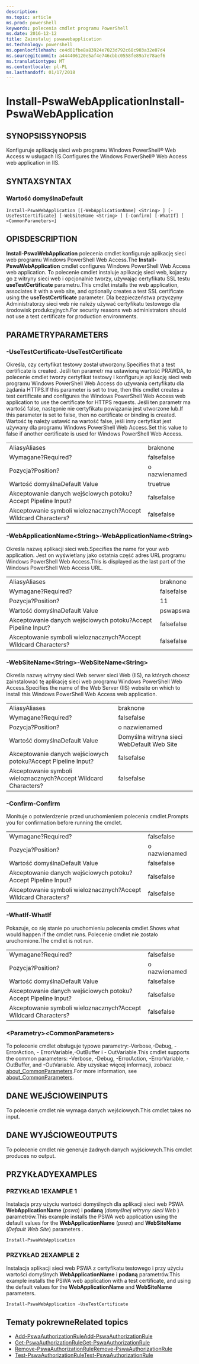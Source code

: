 ```yaml
---
description: 
ms.topic: article
ms.prod: powershell
keywords: polecenia cmdlet programu PowerShell
ms.date: 2016-12-12
title: Zainstaluj pswawebapplication
ms.technology: powershell
ms.openlocfilehash: ce4d01fbe8a83924e7023d792c68c903a32e07d4
ms.sourcegitcommit: a444406120e5af4e746cbbc0558fe89a7e78aef6
ms.translationtype: MT
ms.contentlocale: pl-PL
ms.lasthandoff: 01/17/2018
---
```

# <a name="install-pswawebapplication"></a><span data-ttu-id="556b0-103">Install-PswaWebApplication</span><span class="sxs-lookup"><span data-stu-id="556b0-103">Install-PswaWebApplication</span></span>

## <a name="synopsis"></a><span data-ttu-id="556b0-104">SYNOPSIS</span><span class="sxs-lookup"><span data-stu-id="556b0-104">SYNOPSIS</span></span>

<span data-ttu-id="556b0-105">Konfiguruje aplikację sieci web programu Windows PowerShell® Web Access w usługach IIS.</span><span class="sxs-lookup"><span data-stu-id="556b0-105">Configures the Windows PowerShell® Web Access web application in IIS.</span></span>

## <a name="syntax"></a><span data-ttu-id="556b0-106">SYNTAX</span><span class="sxs-lookup"><span data-stu-id="556b0-106">SYNTAX</span></span>

### <a name="default"></a><span data-ttu-id="556b0-107">Wartość domyślna</span><span class="sxs-lookup"><span data-stu-id="556b0-107">Default</span></span>
```
Install-PswaWebApplication [[-WebApplicationName] <String> ] [-UseTestCertificate] [-WebSiteName <String> ] [-Confirm] [-WhatIf] [ <CommonParameters>]
```

## <a name="description"></a><span data-ttu-id="556b0-108">OPIS</span><span class="sxs-lookup"><span data-stu-id="556b0-108">DESCRIPTION</span></span>

<span data-ttu-id="556b0-109">**Install-PswaWebApplication** polecenia cmdlet konfiguruje aplikację sieci web programu Windows PowerShell Web Access.</span><span class="sxs-lookup"><span data-stu-id="556b0-109">The **Install-PswaWebApplication** cmdlet configures Windows PowerShell Web Access web application.</span></span> <span data-ttu-id="556b0-110">To polecenie cmdlet instaluje aplikację sieci web, kojarzy go z witryny sieci web i opcjonalnie tworzy, używając certyfikatu SSL testu **useTestCertificate** parametru.</span><span class="sxs-lookup"><span data-stu-id="556b0-110">This cmdlet installs the web application, associates it with a web site, and optionally creates a test SSL certificate using the **useTestCertificate** parameter.</span></span> <span data-ttu-id="556b0-111">Dla bezpieczeństwa przyczyny Administratorzy sieci web nie należy używać certyfikatu testowego dla środowisk produkcyjnych.</span><span class="sxs-lookup"><span data-stu-id="556b0-111">For security reasons web administrators should not use a test certificate for production environments.</span></span>

## <a name="parameters"></a><span data-ttu-id="556b0-112">PARAMETRY</span><span class="sxs-lookup"><span data-stu-id="556b0-112">PARAMETERS</span></span>

### <a name="-usetestcertificate"></a><span data-ttu-id="556b0-113">-UseTestCertificate</span><span class="sxs-lookup"><span data-stu-id="556b0-113">-UseTestCertificate</span></span>

<span data-ttu-id="556b0-114">Określa, czy certyfikat testowy został utworzony.</span><span class="sxs-lookup"><span data-stu-id="556b0-114">Specifies that a test certificate is created.</span></span> <span data-ttu-id="556b0-115">Jeśli ten parametr ma ustawioną wartość PRAWDA, to polecenie cmdlet tworzy certyfikat testowy i konfiguruje aplikację sieci web programu Windows PowerShell Web Access do używania certyfikatu dla żądania HTTPS.</span><span class="sxs-lookup"><span data-stu-id="556b0-115">If this parameter is set to true, then this cmdlet creates a test certificate and configures the Windows PowerShell Web Access web application to use the certificate for HTTPS requests.</span></span> <span data-ttu-id="556b0-116">Jeśli ten parametr ma wartość false, następnie nie certyfikatu powiązania jest utworzone lub.</span><span class="sxs-lookup"><span data-stu-id="556b0-116">If this parameter is set to false, then no certificate or binding is created.</span></span> <span data-ttu-id="556b0-117">Wartość tę należy ustawić na wartość false, jeśli inny certyfikat jest używany dla programu Windows PowerShell Web Access.</span><span class="sxs-lookup"><span data-stu-id="556b0-117">Set this value to false if another certificate is used for Windows PowerShell Web Access.</span></span>

|||  
|-|-|
| <span data-ttu-id="556b0-118">Aliasy</span><span class="sxs-lookup"><span data-stu-id="556b0-118">Aliases</span></span>                              | <span data-ttu-id="556b0-119">brak</span><span class="sxs-lookup"><span data-stu-id="556b0-119">none</span></span>                                 |
| <span data-ttu-id="556b0-120">Wymagane?</span><span class="sxs-lookup"><span data-stu-id="556b0-120">Required?</span></span>                            | <span data-ttu-id="556b0-121">false</span><span class="sxs-lookup"><span data-stu-id="556b0-121">false</span></span>                                |
| <span data-ttu-id="556b0-122">Pozycja?</span><span class="sxs-lookup"><span data-stu-id="556b0-122">Position?</span></span>                            | <span data-ttu-id="556b0-123">o nazwie</span><span class="sxs-lookup"><span data-stu-id="556b0-123">named</span></span>                                |
| <span data-ttu-id="556b0-124">Wartość domyślna</span><span class="sxs-lookup"><span data-stu-id="556b0-124">Default Value</span></span>                        | <span data-ttu-id="556b0-125">true</span><span class="sxs-lookup"><span data-stu-id="556b0-125">true</span></span>                                 |
| <span data-ttu-id="556b0-126">Akceptowanie danych wejściowych potoku?</span><span class="sxs-lookup"><span data-stu-id="556b0-126">Accept Pipeline Input?</span></span>               | <span data-ttu-id="556b0-127">false</span><span class="sxs-lookup"><span data-stu-id="556b0-127">false</span></span>                                |
| <span data-ttu-id="556b0-128">Akceptowanie symboli wieloznacznych?</span><span class="sxs-lookup"><span data-stu-id="556b0-128">Accept Wildcard Characters?</span></span>          | <span data-ttu-id="556b0-129">false</span><span class="sxs-lookup"><span data-stu-id="556b0-129">false</span></span>                                |

### <a name="-webapplicationnameltstringgt"></a><span data-ttu-id="556b0-130">-WebApplicationName&lt;String&gt;</span><span class="sxs-lookup"><span data-stu-id="556b0-130">-WebApplicationName&lt;String&gt;</span></span>

<span data-ttu-id="556b0-131">Określa nazwę aplikacji sieci web.</span><span class="sxs-lookup"><span data-stu-id="556b0-131">Specifies the name for your web application.</span></span> <span data-ttu-id="556b0-132">Jest on wyświetlany jako ostatnia część adres URL programu Windows PowerShell Web Access.</span><span class="sxs-lookup"><span data-stu-id="556b0-132">This is displayed as the last part of the Windows PowerShell Web Access URL.</span></span>

|||  
|-|-|
| <span data-ttu-id="556b0-133">Aliasy</span><span class="sxs-lookup"><span data-stu-id="556b0-133">Aliases</span></span>                              | <span data-ttu-id="556b0-134">brak</span><span class="sxs-lookup"><span data-stu-id="556b0-134">none</span></span>                                 |
| <span data-ttu-id="556b0-135">Wymagane?</span><span class="sxs-lookup"><span data-stu-id="556b0-135">Required?</span></span>                            | <span data-ttu-id="556b0-136">false</span><span class="sxs-lookup"><span data-stu-id="556b0-136">false</span></span>                                |
| <span data-ttu-id="556b0-137">Pozycja?</span><span class="sxs-lookup"><span data-stu-id="556b0-137">Position?</span></span>                            | <span data-ttu-id="556b0-138">1</span><span class="sxs-lookup"><span data-stu-id="556b0-138">1</span></span>                                    |
| <span data-ttu-id="556b0-139">Wartość domyślna</span><span class="sxs-lookup"><span data-stu-id="556b0-139">Default Value</span></span>                        | <span data-ttu-id="556b0-140">pswa</span><span class="sxs-lookup"><span data-stu-id="556b0-140">pswa</span></span>                                 |
| <span data-ttu-id="556b0-141">Akceptowanie danych wejściowych potoku?</span><span class="sxs-lookup"><span data-stu-id="556b0-141">Accept Pipeline Input?</span></span>               | <span data-ttu-id="556b0-142">false</span><span class="sxs-lookup"><span data-stu-id="556b0-142">false</span></span>                                |
| <span data-ttu-id="556b0-143">Akceptowanie symboli wieloznacznych?</span><span class="sxs-lookup"><span data-stu-id="556b0-143">Accept Wildcard Characters?</span></span>          | <span data-ttu-id="556b0-144">false</span><span class="sxs-lookup"><span data-stu-id="556b0-144">false</span></span>                                |

### <a name="-websitenameltstringgt"></a><span data-ttu-id="556b0-145">-WebSiteName&lt;String&gt;</span><span class="sxs-lookup"><span data-stu-id="556b0-145">-WebSiteName&lt;String&gt;</span></span>

<span data-ttu-id="556b0-146">Określa nazwę witryny sieci Web serwer sieci Web (IIS), na których chcesz zainstalować tę aplikację sieci web programu Windows PowerShell Web Access.</span><span class="sxs-lookup"><span data-stu-id="556b0-146">Specifies the name of the Web Server (IIS) website on which to install this Windows PowerShell Web Access web application.</span></span>

|||  
|-|-|
| <span data-ttu-id="556b0-147">Aliasy</span><span class="sxs-lookup"><span data-stu-id="556b0-147">Aliases</span></span>                              | <span data-ttu-id="556b0-148">brak</span><span class="sxs-lookup"><span data-stu-id="556b0-148">none</span></span>                                 |
| <span data-ttu-id="556b0-149">Wymagane?</span><span class="sxs-lookup"><span data-stu-id="556b0-149">Required?</span></span>                            | <span data-ttu-id="556b0-150">false</span><span class="sxs-lookup"><span data-stu-id="556b0-150">false</span></span>                                |
| <span data-ttu-id="556b0-151">Pozycja?</span><span class="sxs-lookup"><span data-stu-id="556b0-151">Position?</span></span>                            | <span data-ttu-id="556b0-152">o nazwie</span><span class="sxs-lookup"><span data-stu-id="556b0-152">named</span></span>                                |
| <span data-ttu-id="556b0-153">Wartość domyślna</span><span class="sxs-lookup"><span data-stu-id="556b0-153">Default Value</span></span>                        | <span data-ttu-id="556b0-154">Domyślna witryna sieci Web</span><span class="sxs-lookup"><span data-stu-id="556b0-154">Default Web Site</span></span>                     |
| <span data-ttu-id="556b0-155">Akceptowanie danych wejściowych potoku?</span><span class="sxs-lookup"><span data-stu-id="556b0-155">Accept Pipeline Input?</span></span>               | <span data-ttu-id="556b0-156">false</span><span class="sxs-lookup"><span data-stu-id="556b0-156">false</span></span>                                |
| <span data-ttu-id="556b0-157">Akceptowanie symboli wieloznacznych?</span><span class="sxs-lookup"><span data-stu-id="556b0-157">Accept Wildcard Characters?</span></span>          | <span data-ttu-id="556b0-158">false</span><span class="sxs-lookup"><span data-stu-id="556b0-158">false</span></span>                                |

### <a name="-confirm"></a><span data-ttu-id="556b0-159">-Confirm</span><span class="sxs-lookup"><span data-stu-id="556b0-159">-Confirm</span></span>

<span data-ttu-id="556b0-160">Monituje o potwierdzenie przed uruchomieniem polecenia cmdlet.</span><span class="sxs-lookup"><span data-stu-id="556b0-160">Prompts you for confirmation before running the cmdlet.</span></span>

|||  
|-|-|
| <span data-ttu-id="556b0-161">Wymagane?</span><span class="sxs-lookup"><span data-stu-id="556b0-161">Required?</span></span>                            | <span data-ttu-id="556b0-162">false</span><span class="sxs-lookup"><span data-stu-id="556b0-162">false</span></span>                                |
| <span data-ttu-id="556b0-163">Pozycja?</span><span class="sxs-lookup"><span data-stu-id="556b0-163">Position?</span></span>                            | <span data-ttu-id="556b0-164">o nazwie</span><span class="sxs-lookup"><span data-stu-id="556b0-164">named</span></span>                                |
| <span data-ttu-id="556b0-165">Wartość domyślna</span><span class="sxs-lookup"><span data-stu-id="556b0-165">Default Value</span></span>                        | <span data-ttu-id="556b0-166">false</span><span class="sxs-lookup"><span data-stu-id="556b0-166">false</span></span>                                |
| <span data-ttu-id="556b0-167">Akceptowanie danych wejściowych potoku?</span><span class="sxs-lookup"><span data-stu-id="556b0-167">Accept Pipeline Input?</span></span>               | <span data-ttu-id="556b0-168">false</span><span class="sxs-lookup"><span data-stu-id="556b0-168">false</span></span>                                |
| <span data-ttu-id="556b0-169">Akceptowanie symboli wieloznacznych?</span><span class="sxs-lookup"><span data-stu-id="556b0-169">Accept Wildcard Characters?</span></span>          | <span data-ttu-id="556b0-170">false</span><span class="sxs-lookup"><span data-stu-id="556b0-170">false</span></span>                                |

### <a name="-whatif"></a><span data-ttu-id="556b0-171">-WhatIf</span><span class="sxs-lookup"><span data-stu-id="556b0-171">-WhatIf</span></span>

<span data-ttu-id="556b0-172">Pokazuje, co się stanie po uruchomieniu polecenia cmdlet.</span><span class="sxs-lookup"><span data-stu-id="556b0-172">Shows what would happen if the cmdlet runs.</span></span>
<span data-ttu-id="556b0-173">Polecenie cmdlet nie zostało uruchomione.</span><span class="sxs-lookup"><span data-stu-id="556b0-173">The cmdlet is not run.</span></span>

|||  
|-|-|
| <span data-ttu-id="556b0-174">Wymagane?</span><span class="sxs-lookup"><span data-stu-id="556b0-174">Required?</span></span>                            | <span data-ttu-id="556b0-175">false</span><span class="sxs-lookup"><span data-stu-id="556b0-175">false</span></span>                                |
| <span data-ttu-id="556b0-176">Pozycja?</span><span class="sxs-lookup"><span data-stu-id="556b0-176">Position?</span></span>                            | <span data-ttu-id="556b0-177">o nazwie</span><span class="sxs-lookup"><span data-stu-id="556b0-177">named</span></span>                                |
| <span data-ttu-id="556b0-178">Wartość domyślna</span><span class="sxs-lookup"><span data-stu-id="556b0-178">Default Value</span></span>                        | <span data-ttu-id="556b0-179">false</span><span class="sxs-lookup"><span data-stu-id="556b0-179">false</span></span>                                |
| <span data-ttu-id="556b0-180">Akceptowanie danych wejściowych potoku?</span><span class="sxs-lookup"><span data-stu-id="556b0-180">Accept Pipeline Input?</span></span>               | <span data-ttu-id="556b0-181">false</span><span class="sxs-lookup"><span data-stu-id="556b0-181">false</span></span>                                |
| <span data-ttu-id="556b0-182">Akceptowanie symboli wieloznacznych?</span><span class="sxs-lookup"><span data-stu-id="556b0-182">Accept Wildcard Characters?</span></span>          | <span data-ttu-id="556b0-183">false</span><span class="sxs-lookup"><span data-stu-id="556b0-183">false</span></span>                                |

### <a name="ltcommonparametersgt"></a><span data-ttu-id="556b0-184">&lt;Parametry&gt;</span><span class="sxs-lookup"><span data-stu-id="556b0-184">&lt;CommonParameters&gt;</span></span>

<span data-ttu-id="556b0-185">To polecenie cmdlet obsługuje typowe parametry:-Verbose,-Debug, - ErrorAction, - ErrorVariable,-OutBuffer i - OutVariable.</span><span class="sxs-lookup"><span data-stu-id="556b0-185">This cmdlet supports the common parameters: -Verbose, -Debug, -ErrorAction, -ErrorVariable, -OutBuffer, and -OutVariable.</span></span>
<span data-ttu-id="556b0-186">Aby uzyskać więcej informacji, zobacz [about_CommonParameters](http://go.microsoft.com/fwlink/p/?LinkID=113216).</span><span class="sxs-lookup"><span data-stu-id="556b0-186">For more information, see [about_CommonParameters](http://go.microsoft.com/fwlink/p/?LinkID=113216).</span></span>

## <a name="inputs"></a><span data-ttu-id="556b0-187">DANE WEJŚCIOWE</span><span class="sxs-lookup"><span data-stu-id="556b0-187">INPUTS</span></span>

<span data-ttu-id="556b0-188">To polecenie cmdlet nie wymaga danych wejściowych.</span><span class="sxs-lookup"><span data-stu-id="556b0-188">This cmdlet takes no input.</span></span>

## <a name="outputs"></a><span data-ttu-id="556b0-189">DANE WYJŚCIOWE</span><span class="sxs-lookup"><span data-stu-id="556b0-189">OUTPUTS</span></span>

<span data-ttu-id="556b0-190">To polecenie cmdlet nie generuje żadnych danych wyjściowych.</span><span class="sxs-lookup"><span data-stu-id="556b0-190">This cmdlet produces no output.</span></span>

## <a name="examples"></a><span data-ttu-id="556b0-191">PRZYKŁADY</span><span class="sxs-lookup"><span data-stu-id="556b0-191">EXAMPLES</span></span>

### <a name="example-1"></a><span data-ttu-id="556b0-192">PRZYKŁAD 1</span><span class="sxs-lookup"><span data-stu-id="556b0-192">EXAMPLE 1</span></span>

<span data-ttu-id="556b0-193">Instalacja przy użyciu wartości domyślnych dla aplikacji sieci web PSWA **WebApplicationName** (*pswa*) i **podaną** (*domyślnej witryny sieci Web* ) parametrów.</span><span class="sxs-lookup"><span data-stu-id="556b0-193">This example installs the PSWA web application using the default values for the **WebApplicationName** (*pswa*) and **WebSiteName** (*Default Web Site*) parameters .</span></span>

```
Install-PswaWebApplication
```

### <a name="example-2"></a><span data-ttu-id="556b0-194">PRZYKŁAD 2</span><span class="sxs-lookup"><span data-stu-id="556b0-194">EXAMPLE 2</span></span>

<span data-ttu-id="556b0-195">Instalacja aplikacji sieci web PSWA z certyfikatu testowego i przy użyciu wartości domyślnych **WebApplicationName** i **podaną** parametrów.</span><span class="sxs-lookup"><span data-stu-id="556b0-195">This example installs the PSWA web application with a test certificate, and using the default values for the **WebApplicationName** and **WebSiteName** parameters.</span></span>

```
Install-PswaWebApplication -UseTestCertificate
```

## <a name="related-topics"></a><span data-ttu-id="556b0-196">Tematy pokrewne</span><span class="sxs-lookup"><span data-stu-id="556b0-196">Related topics</span></span>

- [<span data-ttu-id="556b0-197">Add-PswaAuthorizationRule</span><span class="sxs-lookup"><span data-stu-id="556b0-197">Add-PswaAuthorizationRule</span></span>](add-pswaauthorizationrule.md)
- [<span data-ttu-id="556b0-198">Get-PswaAuthorizationRule</span><span class="sxs-lookup"><span data-stu-id="556b0-198">Get-PswaAuthorizationRule</span></span>](get-pswaauthorizationrule.md)
- [<span data-ttu-id="556b0-199">Remove-PswaAuthorizationRule</span><span class="sxs-lookup"><span data-stu-id="556b0-199">Remove-PswaAuthorizationRule</span></span>](remove-pswaauthorizationrule.md)
- [<span data-ttu-id="556b0-200">Test-PswaAuthorizationRule</span><span class="sxs-lookup"><span data-stu-id="556b0-200">Test-PswaAuthorizationRule</span></span>](test-pswaauthorizationrule.md)
